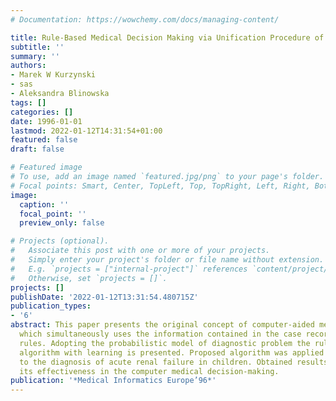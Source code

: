 ```yaml
---
# Documentation: https://wowchemy.com/docs/managing-content/

title: Rule-Based Medical Decision Making via Unification Procedure of Information
subtitle: ''
summary: ''
authors:
- Marek W Kurzynski
- sas
- Aleksandra Blinowska
tags: []
categories: []
date: 1996-01-01
lastmod: 2022-01-12T14:31:54+01:00
featured: false
draft: false

# Featured image
# To use, add an image named `featured.jpg/png` to your page's folder.
# Focal points: Smart, Center, TopLeft, Top, TopRight, Left, Right, BottomLeft, Bottom, BottomRight.
image:
  caption: ''
  focal_point: ''
  preview_only: false

# Projects (optional).
#   Associate this post with one or more of your projects.
#   Simply enter your project's folder or file name without extension.
#   E.g. `projects = ["internal-project"]` references `content/project/deep-learning/index.md`.
#   Otherwise, set `projects = []`.
projects: []
publishDate: '2022-01-12T13:31:54.480715Z'
publication_types:
- '6'
abstract: This paper presents the original concept of computer-aided medical decisions,
  which simultaneously uses the information contained in the case records and expert
  rules. Adopting the probabilistic model of diagnostic problem the rule-based decision
  algorithm with learning is presented. Proposed algorithm was applied practically
  to the diagnosis of acute renal failure in children. Obtained results have proved
  its effectiveness in the computer medical decision-making.
publication: '*Medical Informatics Europe’96*'
---
```

